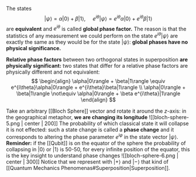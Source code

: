 The states
$$|\psi\rangle = \alpha|0\rangle + \beta|1\rangle, \ \ \ \ \ e^{i\theta}|\psi\rangle= e^{i\theta}\alpha|0\rangle + e^{i\theta}\beta|1\rangle$$are **equivalent** and $e^{i\theta}$ is called **global phase factor.**
The reason is that the statistics of any measurement we could perform on the state $e^{i\theta}|\psi\rangle$ are exactly the same as they would be for the state $|\psi\rangle$: **global phases have no physical significance.**

**Relative phase factors** between two orthogonal states in superposition **are physically significant:** two states that differ for a relative phase factors are physically different and not equivalent: $$
\begin{align}
\alpha|0\rangle + \beta|1\rangle \equiv e^{i\theta}\alpha|0\rangle + e^{i\theta}\beta|1\rangle \\ \alpha|0\rangle + \beta|1\rangle \not\equiv \alpha|0\rangle + \beta e^{i\theta}|1\rangle
\end{align}
$$

Take an arbitrary [[Bloch Sphere]] vector and rotate it around the $z$-axis: in the geographical metaphor, **we are changing its longitude**
![[bloch-sphere-5.png | center | 200]]
The probability of which classical state it will collapse it is not effected: such a state change is called a **phase change** and it corresponds to altering the phase parameter $e^{i\varphi}$ in the state vector $|\psi\rangle$.
**Reminder:** if the [[Qubit]] is on the equator of the sphere the probability of collapsing in $|0\rangle$ or $|1\rangle$ is 50-50, for every infinite position of the equator, this is the key insight to understand phase changes
![[bloch-sphere-6.png | center | 300]]
Notice that we represent with $|+\rangle$ and $|-\rangle$ that kind of [[Quantum Mechanics Phenomenas#Superposition|Superposition]].

